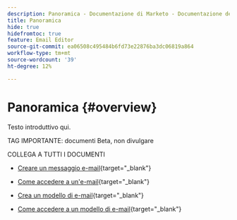 ```yaml
---
description: Panoramica - Documentazione di Marketo - Documentazione del prodotto
title: Panoramica
hide: true
hidefromtoc: true
feature: Email Editor
source-git-commit: ea06508c495484b6fd73e22876ba3dc06819a864
workflow-type: tm+mt
source-wordcount: '39'
ht-degree: 12%

---
```


# Panoramica {#overview}

Testo introduttivo qui.

TAG IMPORTANTE: documenti Beta, non divulgare

COLLEGA A TUTTI I DOCUMENTI

* [Creare un messaggio e-mail](/help/marketo/product-docs/email-marketing/general/beta-new-email-editor/create-an-email.md){target="_blank"}

* [Come accedere a un&#39;e-mail](/help/marketo/product-docs/email-marketing/general/beta-new-email-editor/how-to-access-an-email.md){target="_blank"}

* [Crea un modello di e-mail](/help/marketo/product-docs/email-marketing/general/beta-new-email-editor/create-an-email-template.md){target="_blank"}

* [Come accedere a un modello di e-mail](/help/marketo/product-docs/email-marketing/general/beta-new-email-editor/how-to-access-an-email-template.md){target="_blank"}
